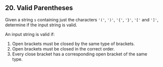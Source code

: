 ## 20. Valid Parentheses

Given a string <code>s</code> containing just the characters <code>'('</code>, <code>')'</code>, <code>'{'</code>, <code>'}'</code>, <code>'['</code> and <code>']'</code>, determine if the input string is valid.

An input string is valid if:
<ol>
<li>Open brackets must be closed by the same type of brackets.</li>
<li>Open brackets must be closed in the correct order.</li>
<li>Every close bracket has a corresponding open bracket of the same type.</li>
</ol>